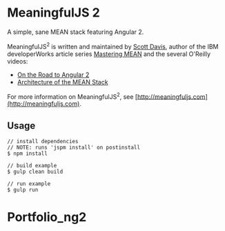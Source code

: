 # MeaningfulJS 2
A simple, sane MEAN stack featuring Angular 2.

MeaningfulJS<sup>2</sup> is written and maintained by [Scott Davis](http://thirstyhead.com/contact.html), author of the IBM developerWorks article series [Mastering MEAN](http://www.ibm.com/developerworks/library/wa-mean1/index.html) and the several O'Reilly videos:

* [On the Road to Angular 2](http://shop.oreilly.com/category/learning-path/on-the-road-to-angular-2.do)
* [Architecture of the MEAN Stack](http://shop.oreilly.com/product/0636920039495.do)

For more information on MeaningfulJS<sup>2</sup>, see [http://meaningfuljs.com](http://meaningfuljs.com).

## Usage
```
// install dependencies
// NOTE: runs 'jspm install' on postinstall
$ npm install

// build example
$ gulp clean build

// run example
$ gulp run
```
# Portfolio_ng2
